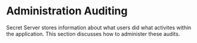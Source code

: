 [title]: # (Administration Auditing)
[tags]: # (Auditing)
[priority]: # (10)

# Administration Auditing

Secret Server stores information about what users did what activites within the application. This section discusses how to administer these audits.
